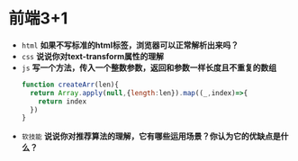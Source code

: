 # 前端3+1
- `html` **如果不写标准的html标签，浏览器可以正常解析出来吗？**
- `css` **说说你对text-transform属性的理解**
- `js` **写一个方法，传入一个整数参数，返回和参数一样长度且不重复的数组**
  ```js
  function createArr(len){
    return Array.apply(null,{length:len}).map((_,index)=>{
      return index
    })
  }
  ```
- `软技能` **说说你对推荐算法的理解，它有哪些运用场景？你认为它的优缺点是什么？**

